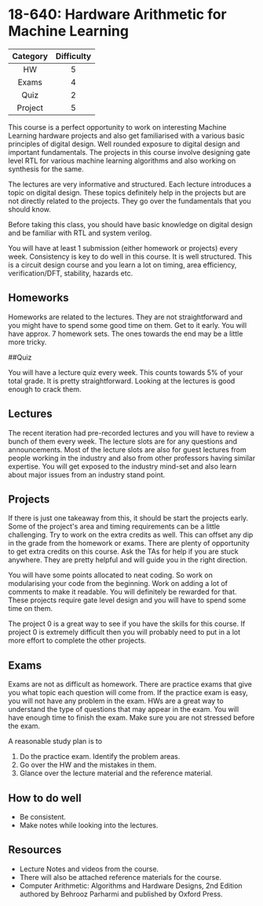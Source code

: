# 18-640: Hardware Arithmetic for Machine Learning

| Category    | Difficulty |
|:-:          | :-:        |
| HW          | 5          |
| Exams       | 4          |
| Quiz        | 2          |
| Project     | 5          |

This course is a perfect opportunity to work on interesting Machine Learning hardware projects and also get familiarised with a various basic principles of digital design. Well rounded exposure to digital design and important fundamentals. The projects in this course involve designing gate level RTL for various machine learning algorithms and also working on synthesis for the same.

The lectures are very informative and structured. Each lecture introduces a topic on digital design. These topics definitely help in the projects but are not directly related to the projects. They go over the fundamentals that you should know.

Before taking this class, you should have basic knowledge on digital design and be familiar with RTL and system verilog.

You will have at least 1 submission (either homework or projects) every week. Consistency is key to do well in this course. It is well structured. This is a circuit design course and you learn a lot on timing, area efficiency, verification/DFT, stability, hazards etc.

## Homeworks

Homeworks are related to the lectures. They are not straightforward and you might have to spend some good time on them. Get to it early. You will have approx. 7 homework sets. The ones towards the end may be a little more tricky.

##Quiz

You will have a lecture quiz every week. This counts towards 5% of your total grade. It is pretty straightforward. Looking at the lectures is good enough to crack them.  

## Lectures

The recent iteration had pre-recorded lectures and you will have to review a bunch of them every week. The lecture slots are for any questions and announcements.
Most of the lecture slots are also for guest lectures from people working in the industry and also from other professors having similar expertise. You will get exposed to the industry mind-set and also learn about major issues from an industry stand point.

## Projects

If there is just one takeaway from this, it should be start the projects early. Some of the project's area and timing requirements can be a little challenging. Try to work on the extra credits as well. This can offset any dip in the grade from the homework or exams. There are plenty of opportunity to get extra credits on this course. Ask the TAs for help if you are stuck anywhere. They are pretty helpful and will guide you in the right direction.

You will have some points allocated to neat coding. So work on modularising your code from the beginning. Work on adding a lot of comments to make it readable. You will definitely be rewarded for that. These projects require gate level design and you will have to spend some time on them. 

The project 0 is a great way to see if you have the skills for this course. If project 0 is extremely difficult then you will probably need to put in a lot more effort to complete the other projects.

## Exams

Exams are not as difficult as homework. There are practice exams that give you what topic each question will come from. If the practice exam is easy, you will not have any problem in the exam. HWs are a great way to understand the type of questions that may appear in the exam. You will have enough time to finish the exam. Make sure you are not stressed before the exam.

A reasonable study plan is to

1. Do the practice exam. Identify the problem areas.
2. Go over the HW and the mistakes in them.
3. Glance over the lecture material and the reference material.


## How to do well

- Be consistent.  
- Make notes while looking into the lectures.

## Resources

- Lecture Notes and videos from the course.
- There will also be attached reference materials for the course.
- Computer Arithmetic: Algorithms and Hardware Designs, 2nd Edition authored by Behrooz Parharmi and published by Oxford Press.
